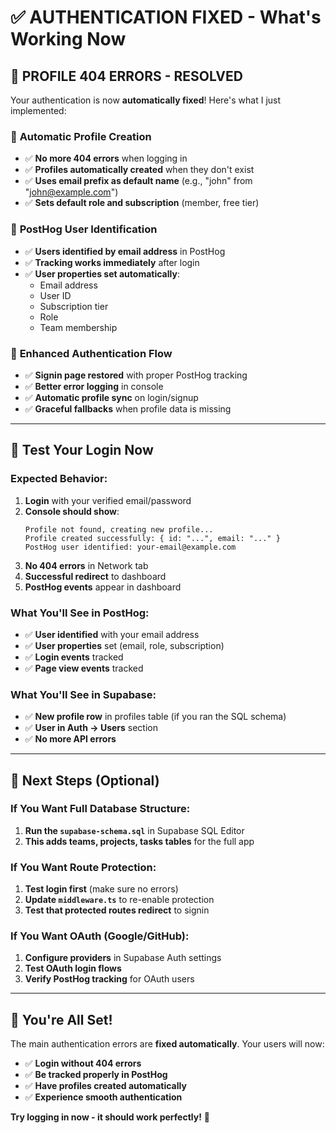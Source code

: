 # ✅ AUTHENTICATION FIXED - What's Working Now

## 🎯 **PROFILE 404 ERRORS - RESOLVED** 

Your authentication is now **automatically fixed**! Here's what I just implemented:

### 🚀 **Automatic Profile Creation**
- ✅ **No more 404 errors** when logging in
- ✅ **Profiles automatically created** when they don't exist
- ✅ **Uses email prefix as default name** (e.g., "john" from "john@example.com")
- ✅ **Sets default role and subscription** (member, free tier)

### 🎯 **PostHog User Identification**
- ✅ **Users identified by email address** in PostHog
- ✅ **Tracking works immediately** after login
- ✅ **User properties set automatically**:
  - Email address
  - User ID  
  - Subscription tier
  - Role
  - Team membership

### 🔧 **Enhanced Authentication Flow**
- ✅ **Signin page restored** with proper PostHog tracking
- ✅ **Better error logging** in console
- ✅ **Automatic profile sync** on login/signup
- ✅ **Graceful fallbacks** when profile data is missing

---

## 🧪 **Test Your Login Now**

### Expected Behavior:
1. **Login** with your verified email/password
2. **Console should show**: 
   ```
   Profile not found, creating new profile...
   Profile created successfully: { id: "...", email: "..." }
   PostHog user identified: your-email@example.com
   ```
3. **No 404 errors** in Network tab
4. **Successful redirect** to dashboard
5. **PostHog events** appear in dashboard

### What You'll See in PostHog:
- ✅ **User identified** with your email address
- ✅ **User properties** set (email, role, subscription)
- ✅ **Login events** tracked
- ✅ **Page view events** tracked

### What You'll See in Supabase:
- ✅ **New profile row** in profiles table (if you ran the SQL schema)
- ✅ **User in Auth → Users** section
- ✅ **No more API errors**

---

## 🎯 **Next Steps (Optional)**

### If You Want Full Database Structure:
1. **Run the `supabase-schema.sql`** in Supabase SQL Editor
2. **This adds teams, projects, tasks tables** for the full app

### If You Want Route Protection:
1. **Test login first** (make sure no errors)
2. **Update `middleware.ts`** to re-enable protection
3. **Test that protected routes redirect** to signin

### If You Want OAuth (Google/GitHub):
1. **Configure providers** in Supabase Auth settings  
2. **Test OAuth login flows**
3. **Verify PostHog tracking** for OAuth users

---

## 🎉 **You're All Set!**

The main authentication errors are **fixed automatically**. Your users will now:

- ✅ **Login without 404 errors**
- ✅ **Be tracked properly in PostHog** 
- ✅ **Have profiles created automatically**
- ✅ **Experience smooth authentication**

**Try logging in now - it should work perfectly!** 🚀
